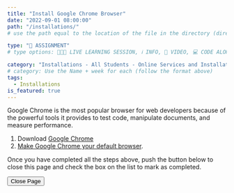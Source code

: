 ```yaml
---
title: "Install Google Chrome Browser"
date: "2022-09-01 08:00:00"
path: "/installations/"
# use the path equal to the location of the file in the directory (directory structure)

type: "📝 ASSIGNMENT"
# type options: 👩🏽‍🏫 LIVE LEARNING SESSION, ℹ️ INFO, 🎥 VIDEO, 💻 CODE ALONG, 🥼LAB, ↩️ REVIEW/NOTES, 👥 GROUP LEARNING, 👷🏼‍♂️ GROUP PROJECT, 🧠 ASSESSMENT, 📝 ASSIGNMENT

category: "Installations - All Students - Online Services and Installations"
# category: Use the Name + week for each (follow the format above)
tags:
  - Installations
is_featured: true
---
```


Google Chrome is the most popular browser for web developers because of the powerful tools it provides to test code, manipulate documents, and measure performance.

1. Download [Google Chrome](https://www.google.com/chrome/browser/desktop/index.html)
1. [Make Google Chrome your default browser](https://support.google.com/chrome/answer/95417?co=GENIE.Platform%3DDesktop&hl=en).

Once you have completed all the steps above, push the button below to close this page and check the box on the list to mark as completed.

<button class="report m-1 p-3 btn-lg btn-outline-warning btn" onclick="window.close()">Close Page</button>
